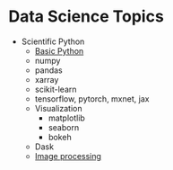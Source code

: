 # Data Science Topics

* Scientific Python
    * [Basic Python](https://swcarpentry.github.io/python-novice-inflammation/)
    * numpy
    * pandas
    * xarray
    * scikit-learn
    * tensorflow, pytorch, mxnet, jax
    * Visualization
        * matplotlib
        * seaborn
        * bokeh
    * Dask
    * [Image processing](https://datacarpentry.org/image-processing/)
